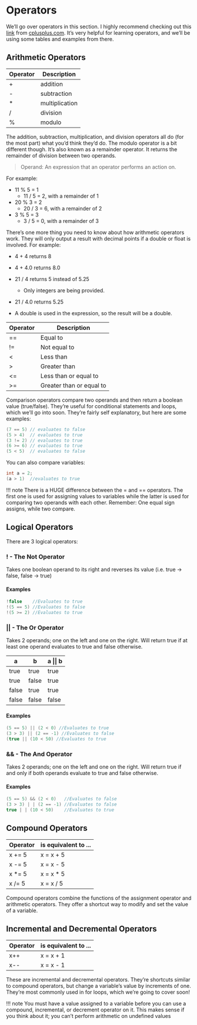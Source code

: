 # Operators

We’ll go over operators in this section. I highly recommend checking out this [link](http://www.cplusplus.com/doc/tutorial/operators/) from [cplusplus.com](). It’s very helpful for learning operators, and we’ll be using some tables and examples from there.

## Arithmetic Operators

| Operator | Description    |
| -------- | -------------- |
| +        | addition       |
| -        | subtraction    |
| \*       | multiplication |
| /        | division       |
| %        | modulo         |

The addition, subtraction, multiplication, and division operators all do (for the most part) what you’d think they’d do. The modulo operator is a bit different though. It’s also known as a remainder operator. It returns the remainder of division between two operands.

> Operand: An expression that an operator performs an action on.

For example:

-   11 % 5 = 1
    -   11 / 5 = 2, with a remainder of 1
-   20 % 3 = 2
    -   20 / 3 = 6, with a remainder of 2
-   3 % 5 = 3
    -   3 / 5 = 0, with a remainder of 3

There’s one more thing you need to know about how arithmetic operators work. They will only output a result with decimal points if a double or float is involved. For example:

-   4 + 4 returns 8
-   4 + 4.0 returns 8.0

-   21 / 4 returns 5 instead of 5.25
    -   Only integers are being provided.
-   21 / 4.0 returns 5.25
-   A double is used in the expression, so the result will be a double.

| Operator | Description              |
| -------- | ------------------------ |
| ==       | Equal to                 |
| !=       | Not equal to             |
| <        | Less than                |
| >        | Greater than             |
| <=       | Less than or equal to    |
| >=       | Greater than or equal to |

Comparison operators compare two operands and then return a boolean value (true/false). They’re useful for conditional statements and loops, which we’ll go into soon.
They’re fairly self explanatory, but here are some examples:

```cpp
(7 == 5) // evaluates to false
(5 > 4)  // evaluates to true
(3 != 2) // evaluates to true
(6 >= 6) // evaluates to true
(5 < 5)  // evaluates to false
```

You can also compare variables:

```cpp
int a = 2;
(a > 1)  //evaluates to true
```

<!--prettier-ignore-->
!!! note
    There is a HUGE difference between the = and == operators. The first one is used for assigning values to variables while the latter is used for comparing two operands with each other. Remember: One equal sign assigns, while two compare.

## Logical Operators

There are 3 logical operators:

### ! - The Not Operator

Takes one boolean operand to its right and reverses its value (i.e. true → false, false → true)

#### Examples

```cpp
!false    //Evaluates to true
!(5 == 5) //Evaluates to false
!(5 >= 2) //Evaluates to true
```

### || - The Or Operator

Takes 2 operands; one on the left and one on the right. Will return true if at least one operand evaluates to true and false otherwise.

| a     | b     | a \|\| b |
| ----- | ----- | -------- |
| true  | true  | true     |
| true  | false | true     |
| false | true  | true     |
| false | false | false    |

#### Examples

```cpp
(5 == 5) || (2 < 0) //Evaluates to true
(3 > 3) || (2 == -1) //Evaluates to false
(true || (10 < 50) //Evaluates to true
```

### && - The And Operator

Takes 2 operands; one on the left and one on the right. Will return true if and only if both operands evaluate to true and false otherwise.

#### Examples

```cpp
(5 == 5) && (2 < 0)   //Evaluates to false
(3 > 3) | | (2 == -1) //Evaluates to false
true | | (10 < 50)    //Evaluates to true
```

## Compound Operators

| Operator | is equivalent to ... |
| -------- | -------------------- |
| x += 5   | x = x + 5            |
| x -= 5   | x = x - 5            |
| x \*= 5  | x = x \* 5           |
| x /= 5   | x = x / 5            |

Compound operators combine the functions of the assignment operator and arithmetic operators. They offer a shortcut way to modify and set the value of a variable.

## Incremental and Decremental Operators

| Operator | is equivalent to ... |
| -------- | -------------------- |
| x++      | x = x + 1            |
| x--      | x = x - 1            |

These are incremental and decremental operators. They’re shortcuts similar to compound operators, but change a variable’s value by increments of one. They’re most commonly used in for loops, which we’re going to cover soon!

<!--prettier-ignore-->
!!! note
    You must have a value assigned to a variable before you can use a compound, incremental, or decrement operator on it. This makes sense if you think about it; you can’t perform arithmetic on undefined values
